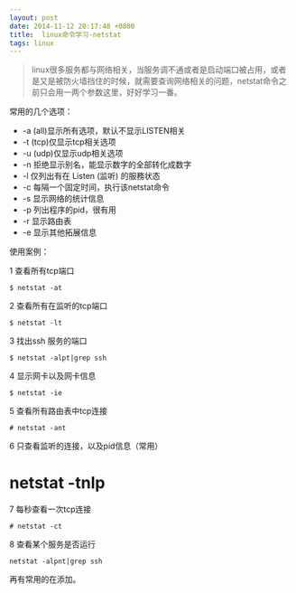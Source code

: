 ```yaml
---
layout: post
date: 2014-11-12 20:17:48 +0800
title:  linux命令学习-netstat
tags: linux
---
```


>linux很多服务都与网络相关，当服务调不通或者是启动端口被占用，或者是又是被防火墙挡住的时候，就需要查询网络相关的问题，netstat命令之前只会用一两个参数这里，好好学习一番。

常用的几个选项：
* -a (all)显示所有选项，默认不显示LISTEN相关
* -t (tcp)仅显示tcp相关选项
* -u (udp)仅显示udp相关选项
* -n 拒绝显示别名，能显示数字的全部转化成数字
* -l 仅列出有在 Listen (监听) 的服務状态
* -c 每隔一个固定时间，执行该netstat命令
* -s 显示网络的统计信息
* -p 列出程序的pid，很有用
* -r 显示路由表
* -e 显示其他拓展信息

使用案例：

1 查看所有tcp端口

    $ netstat -at
2 查看所有在监听的tcp端口

    $ netstat -lt
3 找出ssh 服务的端口

    $ netstat -alpt|grep ssh
4 显示网卡以及网卡信息

    $ netstat -ie
5 查看所有路由表中tcp连接

    # netstat -ant
6 只查看监听的连接，以及pid信息（常用）

   # netstat -tnlp
7 每秒查看一次tcp连接

    # netstat -ct
8 查看某个服务是否运行

    netstat -alpnt|grep ssh

再有常用的在添加。






